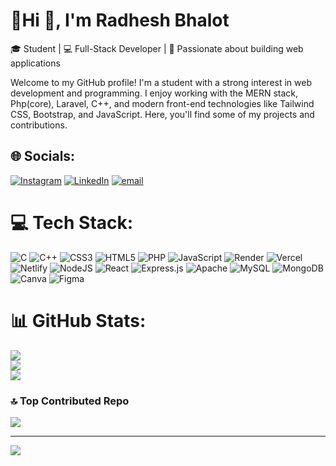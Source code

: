 # 💫Hi 👋, I'm Radhesh Bhalot

🎓 Student | 💻 Full-Stack Developer | 🚀 Passionate about building web applications

Welcome to my GitHub profile! I'm a student with a strong interest in web development and programming. I enjoy working with the MERN stack, Php(core), Laravel, C++, and modern front-end technologies like Tailwind CSS, Bootstrap, and JavaScript. Here, you'll find some of my projects and contributions.

## 🌐 Socials:
[![Instagram](https://img.shields.io/badge/Instagram-%23E4405F.svg?logo=Instagram&logoColor=white)](https://instagram.com/radhesh_bhalot18) [![LinkedIn](https://img.shields.io/badge/LinkedIn-%230077B5.svg?logo=linkedin&logoColor=white)](https://linkedin.com/in/radhesh-bhalot-ab3b79312) [![email](https://img.shields.io/badge/Email-D14836?logo=gmail&logoColor=white)](mailto:bhalotraju949@gmail.com ) 

# 💻 Tech Stack:
![C](https://img.shields.io/badge/c-%2300599C.svg?style=for-the-badge&logo=c&logoColor=white) ![C++](https://img.shields.io/badge/c++-%2300599C.svg?style=for-the-badge&logo=c%2B%2B&logoColor=white) ![CSS3](https://img.shields.io/badge/css3-%231572B6.svg?style=for-the-badge&logo=css3&logoColor=white) ![HTML5](https://img.shields.io/badge/html5-%23E34F26.svg?style=for-the-badge&logo=html5&logoColor=white) ![PHP](https://img.shields.io/badge/php-%23777BB4.svg?style=for-the-badge&logo=php&logoColor=white) ![JavaScript](https://img.shields.io/badge/javascript-%23323330.svg?style=for-the-badge&logo=javascript&logoColor=%23F7DF1E) ![Render](https://img.shields.io/badge/Render-%46E3B7.svg?style=for-the-badge&logo=render&logoColor=white) ![Vercel](https://img.shields.io/badge/vercel-%23000000.svg?style=for-the-badge&logo=vercel&logoColor=white) ![Netlify](https://img.shields.io/badge/netlify-%23000000.svg?style=for-the-badge&logo=netlify&logoColor=#00C7B7) ![NodeJS](https://img.shields.io/badge/node.js-6DA55F?style=for-the-badge&logo=node.js&logoColor=white) ![React](https://img.shields.io/badge/react-%2320232a.svg?style=for-the-badge&logo=react&logoColor=%2361DAFB) ![Express.js](https://img.shields.io/badge/express.js-%23404d59.svg?style=for-the-badge&logo=express&logoColor=%2361DAFB) ![Apache](https://img.shields.io/badge/apache-%23D42029.svg?style=for-the-badge&logo=apache&logoColor=white) ![MySQL](https://img.shields.io/badge/mysql-4479A1.svg?style=for-the-badge&logo=mysql&logoColor=white) ![MongoDB](https://img.shields.io/badge/MongoDB-%234ea94b.svg?style=for-the-badge&logo=mongodb&logoColor=white) ![Canva](https://img.shields.io/badge/Canva-%2300C4CC.svg?style=for-the-badge&logo=Canva&logoColor=white) ![Figma](https://img.shields.io/badge/figma-%23F24E1E.svg?style=for-the-badge&logo=figma&logoColor=white)
# 📊 GitHub Stats:
![](https://github-readme-stats.vercel.app/api?username=RadheshBhalot&theme=dark&hide_border=false&include_all_commits=true&count_private=false)<br/>
![](https://nirzak-streak-stats.vercel.app/?user=RadheshBhalot&theme=dark&hide_border=false)<br/>
![](https://github-readme-stats.vercel.app/api/top-langs/?username=RadheshBhalot&theme=dark&hide_border=false&include_all_commits=true&count_private=false&layout=compact)

### 🔝 Top Contributed Repo
![](https://github-contributor-stats.vercel.app/api?username=RadheshBhalot&limit=5&theme=dark&combine_all_yearly_contributions=true)

---
[![](https://visitcount.itsvg.in/api?id=RadheshBhalot&icon=0&color=0)](https://visitcount.itsvg.in)

<!-- Proudly created with GPRM ( https://gprm.itsvg.in ) -->
